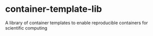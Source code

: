 # container-template-lib
A library of container templates to enable reproducible containers for scientific computing
